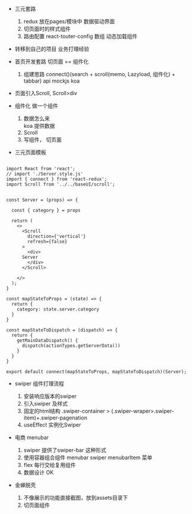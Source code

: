 - 三元套路
  1. redux 放在pages/模块中
    数据驱动界面
  2. 切页面时的样式组件
  3. 路由配置 react-touter-config 数组 动态加载组件
- 转移到自己的项目
  业务打理经验

- 首页开发套路
  切页面 == 组件化
  1. 组建思路
    connect()(search + scroll(memo, Lazyload, 组件化) + tabbar)
    api mockjs koa

- 页面引入Scroll,
  Scroll>div

- 组件化 做一个组件
  1. 数据怎么来  
    koa 提供数据
  2. Scroll
  3. 写组件， 切页面

- 三元页面模板

```

import React from 'react';
// import './Server.style.js'
import { connect } from 'react-redux';
import Scroll from '../../baseUI/scroll';


const Server = (props) => {

  const { category } = props

  return (
    <>
      <Scroll
        direction={'vertical'}
        refresh={false}
      >
        <div>
      Server
        </div>
      </Scroll>

    </>
  );
}

const mapStateToProps = (state) => {
  return {
    category: state.server.category
  }
}

const mapStateToDispatch = (dispatch) => {
  return {
    getMainDataDispatch() {
      dispatch(actionTypes.getServerData())
    }
  }
}

export default connect(mapStateToProps, mapStateToDispatch)(Server);
```

- swiper 组件打理流程
  1. 安装响应版本的swiper
  2. 引入swiper 及样式
  3. 固定的html结构 .swiper-container > (.swiper-wraper>.swiper-item)+.swiper-pagenation
  4. useEffect 实例化Swiper

- 电商 menubar
  1. swiper 提供了swiper-bar 这种形式
  2. 使用容器组合组件
    menubar swiper
    menubarItem 菜单
  3. flex 每行交给复用组件
  4. 数据设计 OK

- 金蝉脱壳
  1. 不像展示的功能直接截图，放到assets目录下
  2. 切页面组件